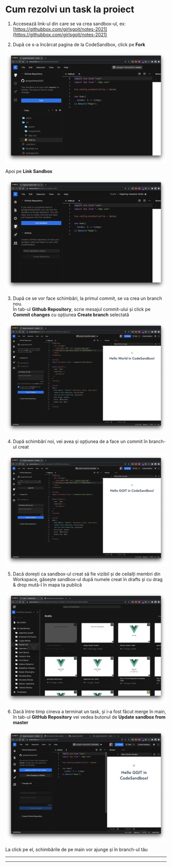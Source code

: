 # Cum rezolvi un task la proiect

1. Accesează link-ul din care se va crea sandbox-ul, ex: [https://githubbox.com/girlsgoit/notes-2021](https://githubbox.com/girlsgoit/notes-2021)

2. După ce s-a încărcat pagina de la CodeSandbox, click pe **Fork**

![](../../.gitbook/assets/image%20%28336%29.png)

Apoi pe **Link Sandbox**

![](../../.gitbook/assets/image%20%28340%29.png)



3. După ce se vor face schimbări, la primul commit, se va crea un branch nou.  
În tab-ul **Github Repository**, scrie mesajul commit-ului și click pe **Commit changes** cu opțiunea **Create branch** selectată

![](../../.gitbook/assets/image%20%28339%29.png)

4. După schimbări noi, vei avea și opțiunea de a face un commit în branch-ul creat

![](../../.gitbook/assets/image%20%28337%29.png)

5. Dacă dorești ca sandbox-ul creat să fie vizibil și de ceilalți membri din Workspace, găsește sandbox-ul după numele creat în drafts și cu drag & drop mută-l în mapa ta publică

![](../../.gitbook/assets/image%20%28338%29.png)

6. Dacă între timp cineva a terminat un task, și i-a fost făcut merge în main, în tab-ul **GitHub Repository** vei vedea butonul de **Update sandbox from master**  


![](../../.gitbook/assets/image%20%28342%29.png)

La click pe el, schimbările de pe main vor ajunge și în branch-ul tău  
****

  
****

  




